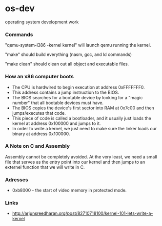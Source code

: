 # os-dev
operating system development work

### Commands
"qemu-system-i386 -kernel kernel" will launch qemu running the kernel.

"make" should build everything (nasm, gcc, and ld commands)

"make clean" should clean out all object and executable files.


### How an x86 computer boots
- The CPU is hardwired to begin execution at address 0xFFFFFFF0.
- This address contains a jump instruction to the BIOS.
- The BIOS searches for a bootable device by looking for a "magic number" that all bootable devices must have.
- The BIOS copies the device's first sector into RAM at 0x7c00 and then jumps/executes that code.
- This piece of code is called a bootloader, and it usually just loads the kernel at address 0x100000 and jumps to it.
- In order to write a kernel, we just need to make sure the linker loads our binary at address 0x100000.


### A Note on C and Assembly
Assembly cannot be completely avoided. At the very least, we need a small file that serves as the entry point into our kernel
and then jumps to an externel function that we will write in C.


### Adresses
- 0xb8000 - the start of video memory in protected mode.


### Links
- http://arjunsreedharan.org/post/82710718100/kernel-101-lets-write-a-kernel
